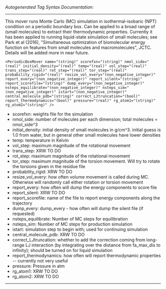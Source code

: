_Autogenerated Tag Syntax Documentation:_

---
This mover runs Monte Carlo (MC) simulation in isothermal-isobaric (NPT) condition on a periodic boundary box. Can be applied to a broad range of (small molecules) to extract their thermodynamic properties. Currently it has been applied to running liquid-state simulation of small molecules; see Park et al (2016), "Simultaneous optimization of biomolecular energy function on features from small molecules and macromolecules", JCTC. Details will be added more in near future.

```
<PeriodicBoxMover name="(string)" scorefxn="(string)" nmol_side="(real)" initial_density="(real)" temp="(real)" vol_step="(real)" trans_step="(real)" rot_step="(real)" tor_step="(real)" probability_rigid="(real)" resize_vol_every="(non_negative_integer)" report_every="(non_negative_integer)" report_silent="(string)" report_scorefile="(string)" dump_every="(non_negative_integer)" nsteps_equilibrate="(non_negative_integer)" nsteps_sim="(non_negative_integer)" istart="(non_negative_integer)" central_molecule_pdb="(string)" correct_LJtruncation="(bool)" report_thermodynamics="(bool)" pressure="(real)" rg_atom1="(string)" rg_atom2="(string)" />
```

-   scorefxn: weights file for the simulation
-   nmol_side: number of molecules per each dimension; total molecules = nmol_side^3
-   initial_density: initial density of small molecules in g/cm^3. initial guess is 1.0 from water, but in general other small molecules have lower densities
-   temp: temperature in Kelvin
-   vol_step: maximum magnitude of the rotational movement
-   trans_step: XRW TO DO
-   rot_step: maximum magnitude of the rotational movement
-   tor_step: maximum magnitude of the torsion movement. Will try to rotate the torsions given in the residue file
-   probability_rigid: XRW TO DO
-   resize_vol_every: how often volume movement is called during MC. Otherwise will randomly call either rotation or torsion movement
-   report_every: how often will dump the energy components to score file
-   report_silent: XRW TO DO
-   report_scorefile: name of the file to report energy components along the trajectory
-   dump_every: dump_every - how often will dump the silent file (if requested)
-   nsteps_equilibrate: Number of MC steps for equilibration
-   nsteps_sim: Number of MC steps for production simulation
-   istart: simulation step to begin with; used for continuing simulation
-   central_molecule_pdb: XRW TO DO
-   correct_LJtruncation: whether to add the correction coming from long-range LJ interaction (by integrating over the distance from fa_max_dis to infinity); should be turned on for liquid simulation
-   report_thermodynamics: how often will report thermodynamic properties -- currently not very useful
-   pressure: Pressure in atm
-   rg_atom1: XRW TO DO
-   rg_atom2: XRW TO DO

---
